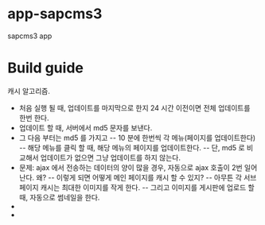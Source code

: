 # app-sapcms3
sapcms3 app

# Build guide

캐시 알고리즘.

- 처음 실행 될 때, 업데이트를 마지막으로 한지 24 시간 이전이면 전체 업데이트를 한번 한다.
- 업데이트 할 때, 서버에서 md5 문자를 보낸다.
- 그 다음 부터는 md5 를 가지고
    -- 10 분에 한번씩 각 메뉴(페이지를 업데이트한다)
    -- 해당 메뉴를 클릭 할 때, 해당 메뉴의 페이지를 업데이트한다.
    -- 단, md5 로 비교해서 업데이트가 없으면 그냥 업데이트를 하지 않는다.
- 문제: ajax 에서 전송하는 데이터의 양이 많을 경우, 자동으로 ajax 호출이 2번 일어난다. 왜?
    -- 이렇게 되면 어떻게 메인 페이지를 캐시 할 수 있지?
    -- 아무튼 각 서브 페이지 캐시는 최대한 이미지를 작게 한다.
    -- 그리고 이미지를 게시판에 업로드 할 때, 자동으로 썸네일을 한다.
-
-


